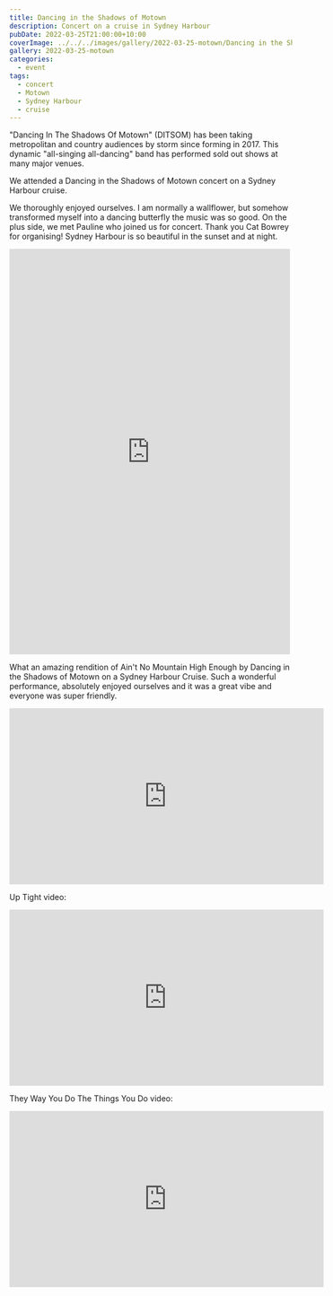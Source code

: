 ```yaml
---
title: Dancing in the Shadows of Motown
description: Concert on a cruise in Sydney Harbour
pubDate: 2022-03-25T21:00:00+10:00
coverImage: ../../../images/gallery/2022-03-25-motown/Dancing in the Shadows of Motown (32).jpeg
gallery: 2022-03-25-motown
categories:
  - event
tags:
  - concert
  - Motown
  - Sydney Harbour
  - cruise
---
```


"Dancing In The Shadows Of Motown" (DITSOM) has been taking metropolitan and country audiences by storm since forming in 2017. This dynamic "all-singing all-dancing" band has performed sold out shows at many major venues.

We attended a Dancing in the Shadows of Motown concert on a Sydney Harbour cruise.

We thoroughly enjoyed ourselves. I am normally a wallflower, but somehow transformed myself into a dancing butterfly the music was so good. On the plus side, we met Pauline who joined us for concert. Thank you Cat Bowrey for organising! Sydney Harbour is so beautiful in the sunset and at night.

<iframe src="https://www.facebook.com/plugins/post.php?href=https%3A%2F%2Fwww.facebook.com%2Fchris1.tham%2Fposts%2Fpfbid02uFUkobGP4RJMdXM7KJ7tsUgk7tL4nRzBkKyqE54nHCwwpmqFBnmgT1gdBoiBkz2Fl&show_text=true&width=500" width="500" height="723" style="border:none;overflow:hidden" scrolling="no" frameborder="0" allowfullscreen="true" allow="autoplay; clipboard-write; encrypted-media; picture-in-picture; web-share"></iframe>

What an amazing rendition of Ain't No Mountain High Enough by Dancing in the Shadows of Motown on a Sydney Harbour Cruise. Such a wonderful performance, absolutely enjoyed ourselves and it was a great vibe and everyone was super friendly.

<iframe src="https://www.facebook.com/plugins/video.php?height=314&href=https%3A%2F%2Fwww.facebook.com%2Fchris1.tham%2Fvideos%2F685110875873809%2F&show_text=false&width=560&t=0" width="560" height="314" style="border:none;overflow:hidden" scrolling="no" frameborder="0" allowfullscreen="true" allow="autoplay; clipboard-write; encrypted-media; picture-in-picture; web-share" allowFullScreen="true"></iframe>

Up Tight video:

<iframe src="https://www.facebook.com/plugins/video.php?height=314&href=https%3A%2F%2Fwww.facebook.com%2Fchris1.tham%2Fvideos%2F2530106437119568%2F&show_text=false&width=560&t=0" width="560" height="314" style="border:none;overflow:hidden" scrolling="no" frameborder="0" allowfullscreen="true" allow="autoplay; clipboard-write; encrypted-media; picture-in-picture; web-share" allowFullScreen="true"></iframe>

They Way You Do The Things You Do video:

<iframe src="https://www.facebook.com/plugins/video.php?height=314&href=https%3A%2F%2Fwww.facebook.com%2Fchris1.tham%2Fvideos%2F1116622175766923%2F&show_text=false&width=560&t=0" width="560" height="314" style="border:none;overflow:hidden" scrolling="no" frameborder="0" allowfullscreen="true" allow="autoplay; clipboard-write; encrypted-media; picture-in-picture; web-share" allowFullScreen="true"></iframe>

